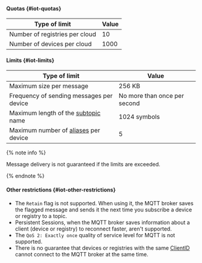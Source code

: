 #### Quotas {#iot-quotas}

Type of limit | Value
----- | -----
Number of registries per cloud | 10
Number of devices per cloud | 1000

#### Limits {#iot-limits}

Type of limit | Value
----- | -----
Maximum size per message | 256 KB
Frequency of sending messages per device | No more than once per second
Maximum length of the [subtopic](../iot-core/concepts/topic/subtopic.md) name | 1024 symbols
Maximum number of [aliases](../iot-core/concepts/topic/usage.md#aliases) per device | 5

{% note info %}

Message delivery is not guaranteed if the limits are exceeded.

{% endnote %}

#### Other restrictions {#iot-other-restrictions}

* The `Retain` flag is not supported. When using it, the MQTT broker saves the flagged message and sends it the next time you subscribe a device or registry to a topic.
* Persistent Sessions, when the MQTT broker saves information about a client (device or registry) to reconnect faster, aren't supported.
* The `QoS 2: Exactly once` quality of service level for MQTT is not supported.
* There is no guarantee that devices or registries with the same [ClientID](https://docs.oasis-open.org/mqtt/mqtt/v3.1.1/mqtt-v3.1.1.html#_Toc385349242) cannot connect to the MQTT broker at the same time.
